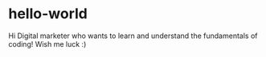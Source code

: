 # hello-world
Hi 
Digital marketer who wants to learn and understand the fundamentals of coding!
Wish me luck :) 
